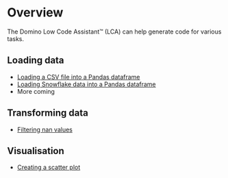 # Overview

The Domino Low Code Assistant™ (LCA) can help generate code for various tasks.
 
## Loading data

  * [Loading a CSV file into a Pandas dataframe](loading-data/csv.md)
  * [Loading Snowflake data into a Pandas dataframe](loading-data/snowflake.md)
  * More coming

## Transforming data

  * [Filtering nan values](transform.md)


## Visualisation

  * [Creating a scatter plot](./viz/scatter.md)